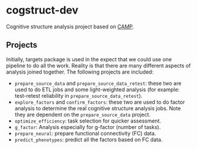 # cogstruct-dev

Cognitive structure analysis project based on [CAMP](https://github.com/CAMP-BNU).

## Projects

Initially, targets package is used in the expect that we could use one pipeline to do all the work. Reality is that there are many different aspects of analysis joined together. The following projects are included:

- `prepare_source_data` and `prepare_source_data_retest`: these two are used to do ETL jobs and some light-weighted analysis (for example: test-retest reliability in `prepare_source_data_retest`).
- `explore_factors` and `confirm_factors`: these two are used to do factor analysis to determine the real cognitive structure analysis jobs. Note they are dependent on the `prepare_source_data` project.
- `optimize_efficiency`: task selection for quicker assessment.
- `g_factor`: Analysis especially for g-factor (number of tasks).
- `prepare_neural`: prepare functional connectivity (FC) data.
- `predict_phenotypes`: predict all the factors based on FC data.
